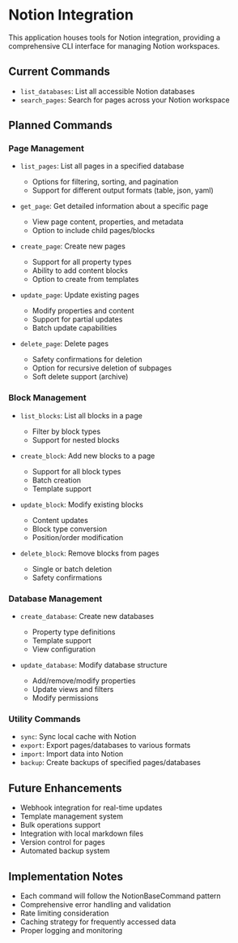 # Notion Integration

This application houses tools for Notion integration, providing a comprehensive CLI interface for managing Notion workspaces.

## Current Commands
- `list_databases`: List all accessible Notion databases
- `search_pages`: Search for pages across your Notion workspace

## Planned Commands

### Page Management
- `list_pages`: List all pages in a specified database
  - Options for filtering, sorting, and pagination
  - Support for different output formats (table, json, yaml)

- `get_page`: Get detailed information about a specific page
  - View page content, properties, and metadata
  - Option to include child pages/blocks

- `create_page`: Create new pages
  - Support for all property types
  - Ability to add content blocks
  - Option to create from templates

- `update_page`: Update existing pages
  - Modify properties and content
  - Support for partial updates
  - Batch update capabilities

- `delete_page`: Delete pages
  - Safety confirmations for deletion
  - Option for recursive deletion of subpages
  - Soft delete support (archive)

### Block Management
- `list_blocks`: List all blocks in a page
  - Filter by block types
  - Support for nested blocks

- `create_block`: Add new blocks to a page
  - Support for all block types
  - Batch creation
  - Template support

- `update_block`: Modify existing blocks
  - Content updates
  - Block type conversion
  - Position/order modification

- `delete_block`: Remove blocks from pages
  - Single or batch deletion
  - Safety confirmations

### Database Management
- `create_database`: Create new databases
  - Property type definitions
  - Template support
  - View configuration

- `update_database`: Modify database structure
  - Add/remove/modify properties
  - Update views and filters
  - Modify permissions

### Utility Commands
- `sync`: Sync local cache with Notion
- `export`: Export pages/databases to various formats
- `import`: Import data into Notion
- `backup`: Create backups of specified pages/databases

## Future Enhancements
- Webhook integration for real-time updates
- Template management system
- Bulk operations support
- Integration with local markdown files
- Version control for pages
- Automated backup system

## Implementation Notes
- Each command will follow the NotionBaseCommand pattern
- Comprehensive error handling and validation
- Rate limiting consideration
- Caching strategy for frequently accessed data
- Proper logging and monitoring
